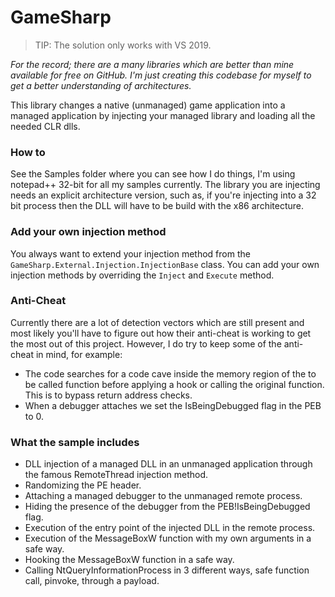 # GameSharp

> TIP: The solution only works with VS 2019.

*For the record; there are a many libraries which are better than mine available for free on GitHub.
I'm just creating this codebase for myself to get a better understanding of architectures.*

This library changes a native (unmanaged) game application into a managed application by injecting your managed library and loading all the needed CLR dlls.

### How to

See the Samples folder where you can see how I do things, I'm using notepad++ 32-bit for all my samples currently.
The library you are injecting needs an explicit architecture version, such as, if you're injecting into a 32 bit process then the DLL will have to be build with the x86 architecture.

### Add your own injection method

You always want to extend your injection method from the `GameSharp.External.Injection.InjectionBase` class.
You can add your own injection methods by overriding the `Inject` and `Execute` method.

### Anti-Cheat

Currently there are a lot of detection vectors which are still present and most likely you'll have to figure out how their anti-cheat is working to get the most out of this project.
However, I do try to keep some of the anti-cheat in mind, for example:

- The code searches for a code cave inside the memory region of the to be called function before applying a hook or calling the original function. This is to bypass return address checks.
- When a debugger attaches we set the IsBeingDebugged flag in the PEB to 0.

### What the sample includes

- DLL injection of a managed DLL in an unmanaged application through the famous RemoteThread injection method.
- Randomizing the PE header.
- Attaching a managed debugger to the unmanaged remote process.
- Hiding the presence of the debugger from the PEB!IsBeingDebugged flag.
- Execution of the entry point of the injected DLL in the remote process.
- Execution of the MessageBoxW function with my own arguments in a safe way.
- Hooking the MessageBoxW function in a safe way.
- Calling NtQueryInformationProcess in 3 different ways, safe function call, pinvoke, through a payload.
